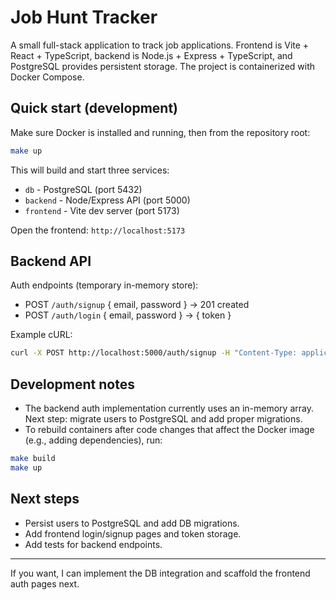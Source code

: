 # Job Hunt Tracker

A small full-stack application to track job applications. Frontend is Vite + React + TypeScript, backend is Node.js + Express + TypeScript, and PostgreSQL provides persistent storage. The project is containerized with Docker Compose.

## Quick start (development)

Make sure Docker is installed and running, then from the repository root:

```bash
make up
```

This will build and start three services:

- `db` - PostgreSQL (port 5432)
- `backend` - Node/Express API (port 5000)
- `frontend` - Vite dev server (port 5173)

Open the frontend: `http://localhost:5173`

## Backend API

Auth endpoints (temporary in-memory store):

- POST `/auth/signup` { email, password } -> 201 created
- POST `/auth/login` { email, password } -> { token }

Example cURL:

```bash
curl -X POST http://localhost:5000/auth/signup -H "Content-Type: application/json" -d '{"email":"me@example.com","password":"pass"}'
```

## Development notes

- The backend auth implementation currently uses an in-memory array. Next step: migrate users to PostgreSQL and add proper migrations.
- To rebuild containers after code changes that affect the Docker image (e.g., adding dependencies), run:

```bash
make build
make up
```

## Next steps

- Persist users to PostgreSQL and add DB migrations.
- Add frontend login/signup pages and token storage.
- Add tests for backend endpoints.

---

If you want, I can implement the DB integration and scaffold the frontend auth pages next.
